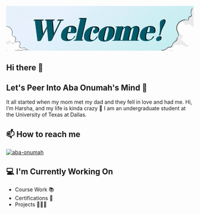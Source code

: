 ![Aba Onumah's Gif](./WelcomeWelcome-ezgif.com-crop.gif)
## Hi there 👋

<h2>Let's Peer Into Aba Onumah's Mind 🧐</h2>

It all started when my mom met my dad and they fell in love and had me. Hi, I’m Harsha, and my life is kinda crazy 🤪 I am an undergraduate student at the University of Texas at Dallas. 
<h2>📫 How to reach me</h2>
<p align="left">
  <a href="https://www.linkedin.com/in/aba-onumah-63315328b/" target="blank">
    <img align="center" src="https://raw.githubusercontent.com/rahuldkjain/github-profile-readme-generator/master/src/images/icons/Social/linked-in-alt.svg" alt="aba-onumah" height="30" width="40" />
  </a>
</p>

<h2>💻 I'm Currently Working On</h2>

- Course Work 📚 
- Certifications 📜 
- Projects 👨🏽‍💻 

<!--
**AbaDragon47/AbaDragon47** is a ✨ _special_ ✨ repository because its `README.md` (this file) appears on your GitHub profile.

Here are some ideas to get you started:

- 🔭 I’m currently working on ...
- 🌱 I’m currently learning ...
- 👯 I’m looking to collaborate on ...
- 🤔 I’m looking for help with ...
- 💬 Ask me about ...
- 📫 How to reach me: ...
- 😄 Pronouns: ...
- ⚡ Fun fact: ...
-->
